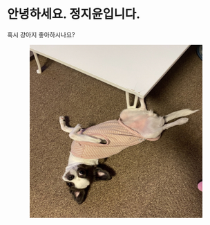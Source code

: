 # 안녕하세요. 정지윤입니다.


혹시 강아지 좋아하시나요?

<p align="center"><img src="./bom.jpg" width="400px" height="400px" />
